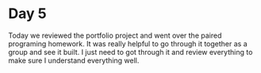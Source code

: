 # Day 5

Today we reviewed the portfolio project and went over the paired programing homework.
It was really helpful to go through it together as a group and see it built. I just need to
got through it and review everything to make sure I understand everything well.
